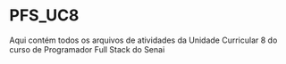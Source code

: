 # PFS_UC8

Aqui contém todos os arquivos de atividades da Unidade Curricular 8 do curso de Programador Full Stack do Senai
